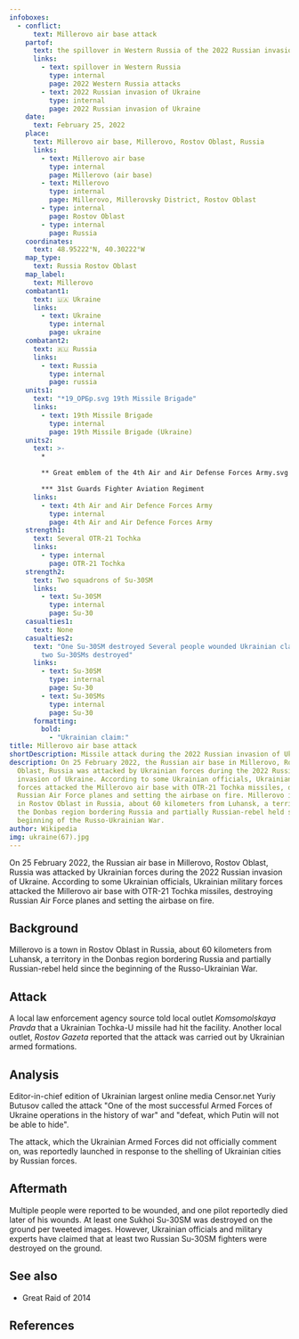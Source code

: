 ```yaml
---
infoboxes:
  - conflict:
      text: Millerovo air base attack
    partof:
      text: the spillover in Western Russia of the 2022 Russian invasion of Ukraine
      links:
        - text: spillover in Western Russia
          type: internal
          page: 2022 Western Russia attacks
        - text: 2022 Russian invasion of Ukraine
          type: internal
          page: 2022 Russian invasion of Ukraine
    date:
      text: February 25, 2022
    place:
      text: Millerovo air base, Millerovo, Rostov Oblast, Russia
      links:
        - text: Millerovo air base
          type: internal
          page: Millerovo (air base)
        - text: Millerovo
          type: internal
          page: Millerovo, Millerovsky District, Rostov Oblast
        - type: internal
          page: Rostov Oblast
        - type: internal
          page: Russia
    coordinates:
      text: 48.95222°N, 40.30222°W
    map_type:
      text: Russia Rostov Oblast
    map_label:
      text: Millerovo
    combatant1:
      text: 🇺🇦 Ukraine
      links:
        - text: Ukraine
          type: internal
          page: ukraine
    combatant2:
      text: 🇷🇺 Russia
      links:
        - text: Russia
          type: internal
          page: russia
    units1:
      text: "*19_ОРБр.svg 19th Missile Brigade"
      links:
        - text: 19th Missile Brigade
          type: internal
          page: 19th Missile Brigade (Ukraine)
    units2:
      text: >-
        *

        ** Great emblem of the 4th Air and Air Defense Forces Army.svg 4th Air and Air Defence Forces Army

        *** 31st Guards Fighter Aviation Regiment
      links:
        - text: 4th Air and Air Defence Forces Army
          type: internal
          page: 4th Air and Air Defence Forces Army
    strength1:
      text: Several OTR-21 Tochka
      links:
        - type: internal
          page: OTR-21 Tochka
    strength2:
      text: Two squadrons of Su-30SM
      links:
        - text: Su-30SM
          type: internal
          page: Su-30
    casualties1:
      text: None
    casualties2:
      text: "One Su-30SM destroyed Several people wounded Ukrainian claim: At least
        two Su-30SMs destroyed"
      links:
        - text: Su-30SM
          type: internal
          page: Su-30
        - text: Su-30SMs
          type: internal
          page: Su-30
      formatting:
        bold:
          - "Ukrainian claim:"
title: Millerovo air base attack
shortDescription: Missile attack during the 2022 Russian invasion of Ukraine
description: On 25 February 2022, the Russian air base in Millerovo, Rostov
  Oblast, Russia was attacked by Ukrainian forces during the 2022 Russian
  invasion of Ukraine. According to some Ukrainian officials, Ukrainian military
  forces attacked the Millerovo air base with OTR-21 Tochka missiles, destroying
  Russian Air Force planes and setting the airbase on fire. Millerovo is a town
  in Rostov Oblast in Russia, about 60 kilometers from Luhansk, a territory in
  the Donbas region bordering Russia and partially Russian-rebel held since the
  beginning of the Russo-Ukrainian War.
author: Wikipedia
img: ukraine(67).jpg
---
```

        
On 25 February 2022, the Russian air base in Millerovo, Rostov Oblast, Russia was attacked by Ukrainian forces during the 2022 Russian invasion of Ukraine. According to some Ukrainian officials, Ukrainian military forces attacked the Millerovo air base with OTR-21 Tochka missiles, destroying Russian Air Force planes and setting the airbase on fire.

## Background
Millerovo is a town in Rostov Oblast in Russia, about 60 kilometers from Luhansk, a territory in the Donbas region bordering Russia and partially Russian-rebel held since the beginning of the Russo-Ukrainian War.

## Attack
A local law enforcement agency source told local outlet *Komsomolskaya Pravda* that a Ukrainian Tochka-U missile had hit the facility. Another local outlet, *Rostov Gazeta* reported that the attack was carried out by Ukrainian armed formations.

## Analysis
Editor-in-chief edition of Ukrainian largest online media Censor.net Yuriy Butusov called the attack "One of the most successful Armed Forces of Ukraine operations in the history of war" and "defeat, which Putin will not be able to hide".

The attack, which the Ukrainian Armed Forces did not officially comment on, was reportedly launched in response to the shelling of Ukrainian cities by Russian forces.

## Aftermath
Multiple people were reported to be wounded, and one pilot reportedly died later of his wounds. At least one Sukhoi Su-30SM was destroyed on the ground per tweeted images. However, Ukrainian officials and military experts have claimed that at least two Russian Su-30SM fighters were destroyed on the ground.

## See also
 * Great Raid of 2014


## References
